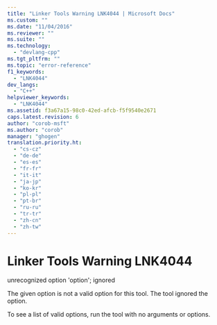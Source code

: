 ```yaml
---
title: "Linker Tools Warning LNK4044 | Microsoft Docs"
ms.custom: ""
ms.date: "11/04/2016"
ms.reviewer: ""
ms.suite: ""
ms.technology: 
  - "devlang-cpp"
ms.tgt_pltfrm: ""
ms.topic: "error-reference"
f1_keywords: 
  - "LNK4044"
dev_langs: 
  - "C++"
helpviewer_keywords: 
  - "LNK4044"
ms.assetid: f3a67a15-98c0-42ed-afcb-f5f9540e2671
caps.latest.revision: 6
author: "corob-msft"
ms.author: "corob"
manager: "ghogen"
translation.priority.ht: 
  - "cs-cz"
  - "de-de"
  - "es-es"
  - "fr-fr"
  - "it-it"
  - "ja-jp"
  - "ko-kr"
  - "pl-pl"
  - "pt-br"
  - "ru-ru"
  - "tr-tr"
  - "zh-cn"
  - "zh-tw"
---
```

# Linker Tools Warning LNK4044
unrecognized option 'option'; ignored  
  
 The given option is not a valid option for this tool. The tool ignored the option.  
  
 To see a list of valid options, run the tool with no arguments or options.